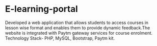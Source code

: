 # E-learning-portal
Developed a web application that allows students to access courses in lesson wise format and enables them to provide dynamic feedback.The website is integrated with Paytm gateway services for course enrolment. Technology Stack- PHP, MySQL, Bootstrap, Paytm kit.

